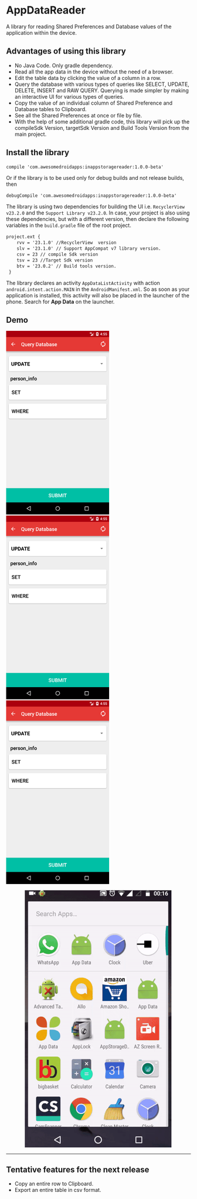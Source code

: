 # AppDataReader

A library for reading Shared Preferences and Database values of the application within the device. 

## Advantages of using this library
* No Java Code. Only gradle dependency.
* Read all the app data in the device without the need of a browser.
* Edit the table data by clicking the value of a column in a row.
* Query the database with various types of queries like SELECT, UPDATE, DELETE, INSERT and RAW QUERY. Querying is made simpler by making an interactive UI for various types of queries.
* Copy the value of an individual column of Shared Preference and Database tables to Clipboard.
* See all the Shared Preferences at once or file by file.
* With the help of some additional gradle code, this library will pick up the compileSdk Version, targetSdk Version and  Build Tools Version from the main project.

## Install the library
```
compile 'com.awesomedroidapps:inappstoragereader:1.0.0-beta'
```
Or if the library is to be used only for debug builds and not release builds, then 
```
debugCompile 'com.awesomedroidapps:inappstoragereader:1.0.0-beta'
```

The library is using two dependencies for building the UI i.e. `RecyclerView v23.2.0` and the `Support Library v23.2.0`. In case, your project is also using these dependencies, but with a different version, then declare the following variables in the `build.gradle` file of the root project.

```
project.ext {
    rvv = '23.1.0' //RecyclerView  version
    slv = '23.1.0' // Support AppCompat v7 library version.
    csv = 23 // compile Sdk version
    tsv = 23 //Target Sdk version
    btv = '23.0.2' // Build tools version.
 }
```


The library declares an activity `AppDataListActivity` with action `android.intent.action.MAIN` in the `AndroidManifest.xml`. So as soon as your application is installed, this activity will also be placed in the launcher of the phone. Search for **App Data** on the launcher.  

## Demo 

![](images/updated.png) &nbsp; &nbsp; &nbsp; &nbsp;&nbsp; ![](images/updated.png) &nbsp; &nbsp; &nbsp; &nbsp;&nbsp;  ![](images/updated.png)

&nbsp; &nbsp; &nbsp; &nbsp;&nbsp; &nbsp; &nbsp; ![](appstoragereader.gif)

***

## Tentative features for the next release

* Copy an entire row to Clipboard.
* Export an entire table in csv format.


